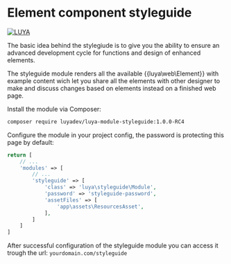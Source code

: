 # Element component styleguide


[![LUYA](https://img.shields.io/badge/Powered%20by-LUYA-brightgreen.svg)](https://luya.io)

The basic idea behind the stylegiude is to give you the ability to ensure an advanced development cycle for functions and design of enhanced elements.

The styleguide module renders all the available {{luya\web\Element}} with example content wich let you share all the elements with other designer to make and discuss changes based on elements instead on a finished web page. 

Install the module via Composer:

```sh
composer require luyadev/luya-module-styleguide:1.0.0-RC4
```

Configure the module in your project config, the password is protecting this page by default:

```php
return [
    // ...
    'modules' => [
        // ...
        'styleguide' => [
            'class' => 'luya\styleguide\Module',
            'password' => 'styleguide-password',
            'assetFiles' => [
                'app\assets\ResourcesAsset',
            ],
        ]
    ]
]
```
After successful configuration of the styleguide module you can access it trough the url: `yourdomain.com/styleguide`
